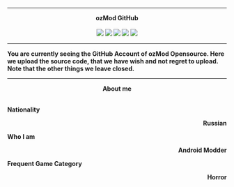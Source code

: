<hr>
<p align="center">
<b> ozMod GitHub <b> 
<br><br>
<a href="https://vk.com/ozmo__dd"><img src="https://img.shields.io/badge/ВКонтакте-0A0019?style=for-the-badge&logo=vk&logoColor=blue"></a>
<a href="https://discord.gg/mDFbMEqNRP"><img src="https://img.shields.io/badge/Discord-0A0019?style=for-the-badge&logo=discord&logoColor=blue"/></a>
<a href="https://www.youtube.com/channel/UCvBn3nCZInu2UGEGfvajCjQ"><img src="https://img.shields.io/badge/YouTube-0A0019?&style=for-the-badge&logo=youtube&logoColor=red"></a>
<a href="https://github.com/ozMod/"><img src="https://img.shields.io/badge/GitHub-0A0019?&style=for-the-badge&logo=github&logoColor=white"></a>
<a href="https://t.me/ozMod"><img src="https://img.shields.io/badge/Telegram-0A0019?&style=for-the-badge&logo=telegram&logoColor=white"></a>
<hr>
You are currently seeing the GitHub Account of ozMod Opensource. Here we upload the source code, that we have wish and not regret to upload. Note that the other things we leave closed.
<hr>
<p align="center"> <b> About me <b> </p>
<br>
Nationality
<p align="right"> Russian </p>
Who I am
<p align="right"> Android Modder </p>
Frequent Game Category
<p align="right"> Horror </p>
